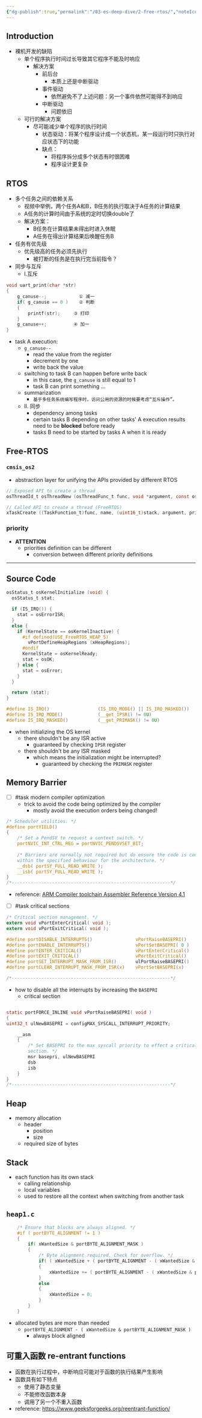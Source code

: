 ```yaml
---
{"dg-publish":true,"permalink":"/03-es-deep-dive/2-free-rtos/","noteIcon":"","created":"2024-03-09T22:13:22.289+01:00","updated":"2024-05-25T20:16:13.464+02:00"}
---
```


## Introduction
- 裸机开发的缺陷
	- 单个程序执行时间过长导致其它程序不能及时响应
		- 解决方案
			- 前后台
				- 本质上还是中断驱动
			- 事件驱动
				- 依然避免不了上述问题：另一个事件依然可能得不到响应
			- 中断驱动
				- 问题依旧
	- 可行的解决方案
		- 尽可能减少单个程序的执行时间
			- 状态驱动：将某个程序设计成一个状态机，某一段运行时只执行对应状态下的功能
			- 缺点：
				- 将程序拆分成多个状态有时很困难
				- 程序设计更复杂

## RTOS
- 多个任务之间的依赖关系
	- 视频中举例，两个任务A和B，B任务的执行取决于A任务的计算结果
	- A任务的计算时间由于系统的定时切换double了
	- 解决方案：
		- B任务在计算结果未得出时进入休眠
		- A任务在得出计算结果后唤醒任务B
- 任务有优先级
	- 优先级高的任务必须先执行
		- 被打断的任务是在执行完当前指令？
- 同步与互斥
	- I.互斥
```c
void uart_print(char *str)
{
    g_canuse--;            ① 减一
    if( g_canuse == 0 )    ② 判断
    {
        printf(str);     ③ 打印
    }
    g_canuse++;          ④ 加一
}
```
- task A execution:
	- `g_canuse--`
		- read the value from the register
		- decrement by one
		- write back the value
	- switching to task B can happen before write back
		- in this case, the `g_canuse` is still equal to 1
		- task B can print something ...
	- summarization
		- `基于多任务系统编写程序时，访问公用的资源的时候要考虑“互斥操作”。`
	- II. 同步
		- dependency among tasks
		- certain tasks B depending on other tasks' A execution results need to be **blocked** before ready
		- tasks B need to be started by tasks A when it is ready

## Free-RTOS
### `cmsis_os2`
- abstraction layer for unifying the APIs provided by different RTOS
```c
// Exposed API to create a thread
osThreadId_t osThreadNew (osThreadFunc_t func, void *argument, const osThreadAttr_t *attr)

// Called API to create a thread (FreeRTOS)
xTaskCreate ((TaskFunction_t)func, name, (uint16_t)stack, argument, prio, &hTask)
```

### priority
- **ATTENTION**
	- priorities definition can be different
		- conversion between different priority definitions 

---
## Source Code
```c
osStatus_t osKernelInitialize (void) {
  osStatus_t stat;

  if (IS_IRQ()) {
    stat = osErrorISR;
  }
  else {
    if (KernelState == osKernelInactive) {
      #if defined(USE_FreeRTOS_HEAP_5)
        vPortDefineHeapRegions (xHeapRegions);
      #endif
      KernelState = osKernelReady;
      stat = osOK;
    } else {
      stat = osError;
    }
  }

  return (stat);
}

#define IS_IRQ()                  (IS_IRQ_MODE() || IS_IRQ_MASKED())
#define IS_IRQ_MODE()             (__get_IPSR() != 0U)
#define IS_IRQ_MASKED()           (__get_PRIMASK() != 0U)
```
- when initializing the OS kernel
	- there shouldn't be any ISR active
		- guaranteed by checking `IPSR` register
	- there shouldn't be any ISR masked
		- which means the initialization might be interrupted?
			- guaranteed by checking the `PRIMASK` register

## Memory Barrier
- [ ] #task modern compiler optimization
	- trick to avoid the code being optimized by the compiler
		- mostly avoid the execution orders being changed!
```c
/* Scheduler utilities. */
#define portYIELD()																\
{																				\
	/* Set a PendSV to request a context switch. */								\
	portNVIC_INT_CTRL_REG = portNVIC_PENDSVSET_BIT;								\
																				\
	/* Barriers are normally not required but do ensure the code is completely	\
	within the specified behaviour for the architecture. */						\
	__dsb( portSY_FULL_READ_WRITE );											\
	__isb( portSY_FULL_READ_WRITE );											\
}
/*-----------------------------------------------------------*/
```
- reference: [ARM Compiler toolchain Assembler Reference Version 4.1](https://developer.arm.com/documentation/dui0489/c/arm-and-thumb-instructions/miscellaneous-instructions/dmb--dsb--and-isb)

- [ ] #task critical sections
```c
/* Critical section management. */
extern void vPortEnterCritical( void );
extern void vPortExitCritical( void );

#define portDISABLE_INTERRUPTS()				vPortRaiseBASEPRI()
#define portENABLE_INTERRUPTS()					vPortSetBASEPRI( 0 )
#define portENTER_CRITICAL()					vPortEnterCritical()
#define portEXIT_CRITICAL()						vPortExitCritical()
#define portSET_INTERRUPT_MASK_FROM_ISR()		ulPortRaiseBASEPRI()
#define portCLEAR_INTERRUPT_MASK_FROM_ISR(x)	vPortSetBASEPRI(x)

/*-----------------------------------------------------------*/
```

- how to disable all the interrupts by increasing the `BASEPRI`
	- critical section
```c

static portFORCE_INLINE void vPortRaiseBASEPRI( void )
{
uint32_t ulNewBASEPRI = configMAX_SYSCALL_INTERRUPT_PRIORITY;

	__asm
	{
		/* Set BASEPRI to the max syscall priority to effect a critical
		section. */
		msr basepri, ulNewBASEPRI
		dsb
		isb
	}
}
/*-----------------------------------------------------------*/
```

## Heap
- memory allocation
	- header
		- position
		- size
	- required size of bytes

## Stack
- each function has its own stack
	- calling relationship
	- local variables
	- used to restore all the context when switching from another task

## `heap1.c`

```c
    /* Ensure that blocks are always aligned. */
    #if ( portBYTE_ALIGNMENT != 1 )
    {
        if( xWantedSize & portBYTE_ALIGNMENT_MASK )
        {
            /* Byte alignment required. Check for overflow. */
            if( ( xWantedSize + ( portBYTE_ALIGNMENT - ( xWantedSize & portBYTE_ALIGNMENT_MASK ) ) ) > xWantedSize )
            {
                xWantedSize += ( portBYTE_ALIGNMENT - ( xWantedSize & portBYTE_ALIGNMENT_MASK ) );
            }
            else
            {
                xWantedSize = 0;
            }
        }
    }
```
- allocated bytes are more than needed
	- `portBYTE_ALIGNMENT - ( xWantedSize & portBYTE_ALIGNMENT_MASK )`
		- always block aligned

## 可重入函数 re-entrant functions
- 函数在执行过程中，中断响应可能对于函数的执行结果产生影响
- 函数具有如下特点
	- 使用了静态变量
	- 不能修改函数本身
	- 调用了另一个不重入函数
- reference: https://www.geeksforgeeks.org/reentrant-function/